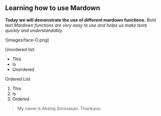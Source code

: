 ## Learning how to use Mardown
**Today we will demonstrate the use of different mardown functions.** Bold text
*Mardown functions are very easy to use and helps us make texts quickly and understandably.*

![images/face-O.png] 

Unordered list:
- This
- Is
- Unordered

Ordered List
1. This
2. Is
3. Ordered

> My name is Akshaj Srinivasan. Thankyou
